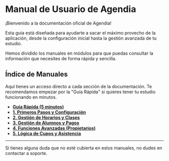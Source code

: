 # Manual de Usuario de Agendia

¡Bienvenido a la documentación oficial de Agendia!

Esta guía está diseñada para ayudarte a sacar el máximo provecho de la aplicación, desde la configuración inicial hasta la gestión avanzada de tu estudio.

Hemos dividido los manuales en módulos para que puedas consultar la información que necesites de forma rápida y sencilla.

## Índice de Manuales

Aquí tienes un acceso directo a cada sección de la documentación. Te recomendamos empezar por la "Guía Rápida" si quieres tener tu estudio funcionando en minutos.

*   [**Guía Rápida (5 minutos)**](./00_guia_rapida.md)
*   [**1. Primeros Pasos y Configuración**](./01_primeros_pasos.md)
*   [**2. Gestión de Horarios y Clases**](./02_gestion_de_horarios.md)
*   [**3. Gestión de Alumnos y Pagos**](./03_gestion_de_alumnos.md)
*   [**4. Funciones Avanzadas (Propietarios)**](./04_gestion_avanzada.md)
*   [**5. Lógica de Cupos y Asistencia**](./05_logica_de_cupos.md)

---

Si tienes alguna duda que no esté cubierta en estos manuales, no dudes en contactar a soporte.